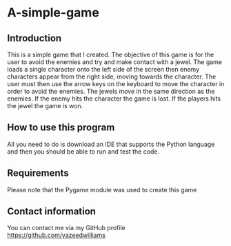 # A-simple-game

## Introduction 
This is a simple game that I created. The objective of this game is for the user to avoid the enemies and try and make contact with a jewel. The game loads a single character onto 
the left side of the screen then enemy characters appear from the right side, moving towards the character. The user must then use the arrow keys on the keyboard to move the character
in order to avoid the enemies. The jewels move in the same direction as the enemies. If the enemy hits the character the game is lost. If the players hits the jewel the game is won.

## How to use this program
All you need to do is download an IDE that supports the Python language and then you should be able to run and test the code.

## Requirements
Please note that the Pygame module was used to create this game

## Contact information
You can contact me via my GitHub profile https://github.com/yazeedwilliams
